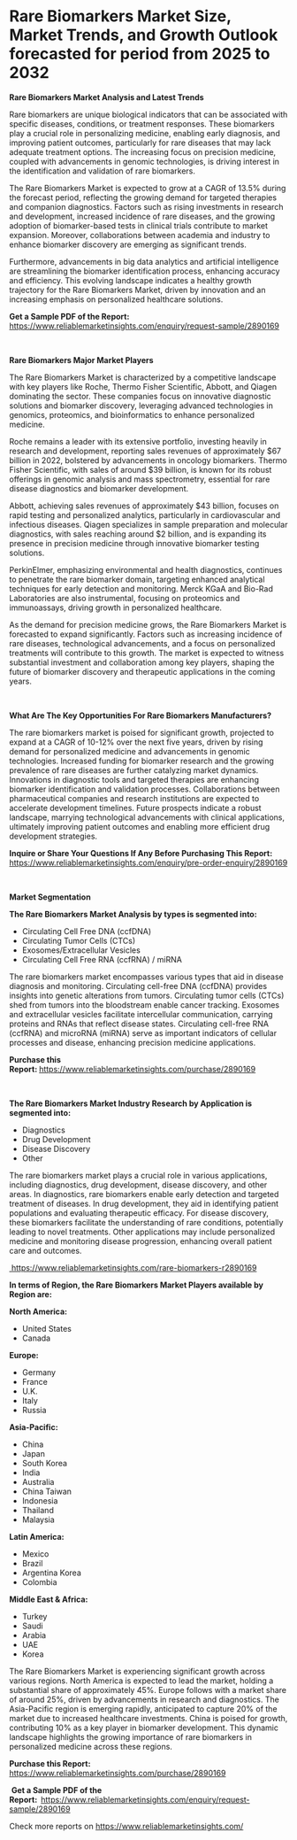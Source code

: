<p><h1>Rare Biomarkers Market Size, Market Trends, and Growth Outlook forecasted for period from 2025 to 2032</h1></p><p><strong>Rare Biomarkers Market Analysis and Latest Trends</strong></p>
<p><p>Rare biomarkers are unique biological indicators that can be associated with specific diseases, conditions, or treatment responses. These biomarkers play a crucial role in personalizing medicine, enabling early diagnosis, and improving patient outcomes, particularly for rare diseases that may lack adequate treatment options. The increasing focus on precision medicine, coupled with advancements in genomic technologies, is driving interest in the identification and validation of rare biomarkers.</p><p>The Rare Biomarkers Market is expected to grow at a CAGR of 13.5% during the forecast period, reflecting the growing demand for targeted therapies and companion diagnostics. Factors such as rising investments in research and development, increased incidence of rare diseases, and the growing adoption of biomarker-based tests in clinical trials contribute to market expansion. Moreover, collaborations between academia and industry to enhance biomarker discovery are emerging as significant trends. </p><p>Furthermore, advancements in big data analytics and artificial intelligence are streamlining the biomarker identification process, enhancing accuracy and efficiency. This evolving landscape indicates a healthy growth trajectory for the Rare Biomarkers Market, driven by innovation and an increasing emphasis on personalized healthcare solutions.</p></p>
<p><strong>Get a Sample PDF of the Report:&nbsp;</strong> <a href="https://www.reliablemarketinsights.com/enquiry/request-sample/2890169?utm_campaign=2475&utm_medium=2&utm_source=Github&utm_content=ia&utm_term=14032025&utm_id=rare-biomarkers">https://www.reliablemarketinsights.com/enquiry/request-sample/2890169</a></p>
<p>&nbsp;</p>
<p><strong>Rare Biomarkers Major Market Players</strong></p>
<p><p>The Rare Biomarkers Market is characterized by a competitive landscape with key players like Roche, Thermo Fisher Scientific, Abbott, and Qiagen dominating the sector. These companies focus on innovative diagnostic solutions and biomarker discovery, leveraging advanced technologies in genomics, proteomics, and bioinformatics to enhance personalized medicine.</p><p>Roche remains a leader with its extensive portfolio, investing heavily in research and development, reporting sales revenues of approximately $67 billion in 2022, bolstered by advancements in oncology biomarkers. Thermo Fisher Scientific, with sales of around $39 billion, is known for its robust offerings in genomic analysis and mass spectrometry, essential for rare disease diagnostics and biomarker development.</p><p>Abbott, achieving sales revenues of approximately $43 billion, focuses on rapid testing and personalized analytics, particularly in cardiovascular and infectious diseases. Qiagen specializes in sample preparation and molecular diagnostics, with sales reaching around $2 billion, and is expanding its presence in precision medicine through innovative biomarker testing solutions.</p><p>PerkinElmer, emphasizing environmental and health diagnostics, continues to penetrate the rare biomarker domain, targeting enhanced analytical techniques for early detection and monitoring. Merck KGaA and Bio-Rad Laboratories are also instrumental, focusing on proteomics and immunoassays, driving growth in personalized healthcare.</p><p>As the demand for precision medicine grows, the Rare Biomarkers Market is forecasted to expand significantly. Factors such as increasing incidence of rare diseases, technological advancements, and a focus on personalized treatments will contribute to this growth. The market is expected to witness substantial investment and collaboration among key players, shaping the future of biomarker discovery and therapeutic applications in the coming years.</p></p>
<p>&nbsp;</p>
<p><strong>What Are The Key Opportunities For Rare Biomarkers Manufacturers?</strong></p>
<p><p>The rare biomarkers market is poised for significant growth, projected to expand at a CAGR of 10-12% over the next five years, driven by rising demand for personalized medicine and advancements in genomic technologies. Increased funding for biomarker research and the growing prevalence of rare diseases are further catalyzing market dynamics. Innovations in diagnostic tools and targeted therapies are enhancing biomarker identification and validation processes. Collaborations between pharmaceutical companies and research institutions are expected to accelerate development timelines. Future prospects indicate a robust landscape, marrying technological advancements with clinical applications, ultimately improving patient outcomes and enabling more efficient drug development strategies.</p></p>
<p><strong>Inquire or Share Your Questions If Any Before Purchasing This Report:</strong> <a href="https://www.reliablemarketinsights.com/enquiry/pre-order-enquiry/2890169?utm_campaign=2475&utm_medium=2&utm_source=Github&utm_content=ia&utm_term=14032025&utm_id=rare-biomarkers">https://www.reliablemarketinsights.com/enquiry/pre-order-enquiry/2890169</a></p>
<p>&nbsp;</p>
<p><strong>Market Segmentation</strong></p>
<p><strong>The Rare Biomarkers Market Analysis by types is segmented into:</strong></p>
<p><ul><li>Circulating Cell Free DNA (ccfDNA)</li><li>Circulating Tumor Cells (CTCs)</li><li>Exosomes/Extracellular Vesicles</li><li>Circulating Cell Free RNA (ccfRNA) / miRNA</li></ul></p>
<p><p>The rare biomarkers market encompasses various types that aid in disease diagnosis and monitoring. Circulating cell-free DNA (ccfDNA) provides insights into genetic alterations from tumors. Circulating tumor cells (CTCs) shed from tumors into the bloodstream enable cancer tracking. Exosomes and extracellular vesicles facilitate intercellular communication, carrying proteins and RNAs that reflect disease states. Circulating cell-free RNA (ccfRNA) and microRNA (miRNA) serve as important indicators of cellular processes and disease, enhancing precision medicine applications.</p></p>
<p><strong>Purchase this Report:&nbsp;</strong><a href="https://www.reliablemarketinsights.com/purchase/2890169?utm_campaign=2475&utm_medium=2&utm_source=Github&utm_content=ia&utm_term=14032025&utm_id=rare-biomarkers">https://www.reliablemarketinsights.com/purchase/2890169</a></p>
<p>&nbsp;</p>
<p><strong>The Rare Biomarkers Market Industry Research by Application is segmented into:</strong></p>
<p><ul><li>Diagnostics</li><li>Drug Development</li><li>Disease Discovery</li><li>Other</li></ul></p>
<p><p>The rare biomarkers market plays a crucial role in various applications, including diagnostics, drug development, disease discovery, and other areas. In diagnostics, rare biomarkers enable early detection and targeted treatment of diseases. In drug development, they aid in identifying patient populations and evaluating therapeutic efficacy. For disease discovery, these biomarkers facilitate the understanding of rare conditions, potentially leading to novel treatments. Other applications may include personalized medicine and monitoring disease progression, enhancing overall patient care and outcomes.</p></p>
<p><a href="https://www.reliablemarketinsights.com/rare-biomarkers-r2890169?utm_campaign=2475&utm_medium=2&utm_source=Github&utm_content=ia&utm_term=14032025&utm_id=rare-biomarkers">&nbsp;https://www.reliablemarketinsights.com/rare-biomarkers-r2890169</a></p>
<p><strong>In terms of Region, the Rare Biomarkers Market Players available by Region are:</strong></p>
<p>
    <p> <strong> North America: </strong>
        <ul>
            <li>United States</li>
            <li>Canada</li>
        </ul>
        </p> 
    <p> <strong> Europe: </strong>
        <ul>
            <li>Germany</li>
            <li>France</li>
            <li>U.K.</li>
            <li>Italy</li>
            <li>Russia</li>
        </ul>
        </p> 
    <p> <strong> Asia-Pacific: </strong>
        <ul>
            <li>China</li>
            <li>Japan</li>
            <li>South Korea</li>
            <li>India</li>
            <li>Australia</li>
            <li>China Taiwan</li>
            <li>Indonesia</li>
            <li>Thailand</li>
            <li>Malaysia</li>
        </ul>
        </p> 
    <p> <strong> Latin America: </strong>
        <ul>
            <li>Mexico</li>
            <li>Brazil</li>
            <li>Argentina Korea</li>
            <li>Colombia</li>
        </ul>
        </p> 
    <p> <strong> Middle East & Africa: </strong>
        <ul>
            <li>Turkey</li>
            <li>Saudi</li>
            <li>Arabia</li>
            <li>UAE</li>
            <li>Korea</li>
        </ul>
    </p>
    </p>
<p><p>The Rare Biomarkers Market is experiencing significant growth across various regions. North America is expected to lead the market, holding a substantial share of approximately 45%. Europe follows with a market share of around 25%, driven by advancements in research and diagnostics. The Asia-Pacific region is emerging rapidly, anticipated to capture 20% of the market due to increased healthcare investments. China is poised for growth, contributing 10% as a key player in biomarker development. This dynamic landscape highlights the growing importance of rare biomarkers in personalized medicine across these regions.</p></p>
<p><strong>Purchase this Report: </strong><a href="https://www.reliablemarketinsights.com/purchase/2890169?utm_campaign=2475&utm_medium=2&utm_source=Github&utm_content=ia&utm_term=14032025&utm_id=rare-biomarkers">https://www.reliablemarketinsights.com/purchase/2890169</a></p>
<p>&nbsp;<strong>Get a Sample PDF of the Report:&nbsp;&nbsp;</strong><a href="https://www.reliablemarketinsights.com/enquiry/request-sample/2890169?utm_campaign=2475&utm_medium=2&utm_source=Github&utm_content=ia&utm_term=14032025&utm_id=rare-biomarkers">https://www.reliablemarketinsights.com/enquiry/request-sample/2890169</a></p>
<p><strong></strong></p>
<p>Check more reports on <a href="https://www.reliablemarketinsights.com/?utm_campaign=2475&utm_medium=2&utm_source=Github&utm_content=ia&utm_term=14032025&utm_id=rare-biomarkers">https://www.reliablemarketinsights.com/</a></p>